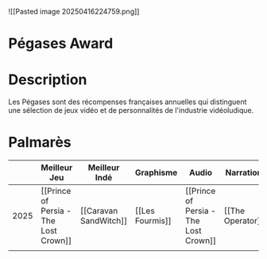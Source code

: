 ![[Pasted image 20250416224759.png]]
# Pégases Award

# Description

Les Pégases sont des récompenses françaises annuelles qui distinguent une sélection de jeux vidéo et de personnalités de l'industrie vidéoludique.
# Palmarès

|      | Meilleur Jeu                          | Meilleur Indé         | Graphisme       | Audio                                 | Narration        | Game Design                           | Personnalité          |
| ---- | ------------------------------------- | --------------------- | --------------- | ------------------------------------- | ---------------- | ------------------------------------- | --------------------- |
| 2025 | [[Prince of Persia - The Lost Crown]] | [[Caravan SandWitch]] | [[Les Fourmis]] | [[Prince of Persia - The Lost Crown]] | [[The Operator]] | [[Prince of Persia - The Lost Crown]] | [[Romain de Waubert]] |
|      |                                       |                       |                 |                                       |                  |                                       |                       |
